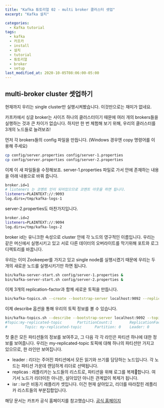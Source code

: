 ```yaml
---
title: "Kafka 튜토리얼 02 - multi broker 클러스터 셋업"
excerpt: "Kafka 설치"

categories:
  - Kafka tutorial
tags:
  - kafka
  - 카프카
  - install
  - 설치
  - tutorial
  - 튜토리얼
  - broker
  - setup
last_modified_at: 2020-10-05T08:06:00-05:00
---
```


## multi-broker cluster 셋업하기
현재까지 우리는 single cluster만 실행시켜봤습니다. 이것만으로는 재미가 없네요. 

카프카에서 싱글 broker는 사이즈 하나의 클러스터이기 때문에 여러 개의 brokers들을 실행하는 것과 큰 차이가 없습니다. 하지만 한 번 체험해 보기 위해, 우리의 클러스터를 3개의 노드들로 늘려보죠!

먼저 각 brokers들의 config 파일을 만듭니다. (Windows 경우엔 copy 명령어를 이용해 주세요)
```bash
cp config/server.properties config/server-1.properties
cp config/server.properties config/server-2.properties
```

이제 이 새 파일들을 수정해보죠.
server-1.properties 파일로 가서 안에 존재하는 내용을 아래 내용으로 바꿔 줍니다.
```bash
broker.id=1
# listeners 는 코멘트 인이 되어있으므로 코멘트 아웃을 하면 됩니다.
listeners=PLAINTEXT://:9093
log.dirs=/tmp/kafka-logs-1
```
server-2.properties도 마찬가지입니다.
```bash
broker.id=2
listeners=PLAINTEXT://:9094
log.dirs=/tmp/kafka-logs-2
```

broker id는 유니크한 속성으로 cluster 안에 각 노드의 영구적인 이름입니다. 우리는 같은 머신에서 실행시키고 있고 서로 다른 데이터의 오버라이트를 막기위해 포트와 로그 디렉토리를 바꿉니다.

우리는 이미 Zookeeper를 가지고 있고 single node를 실행시켰기 때문에 우리는 두 개의 새로운 노드를 실행시키기만 하면 됩니다.
```bash
bin/kafka-server-start.sh config/server-1.properties &
bin/kafka-server-start.sh config/server-2.properties &
```

이제 3개의 replication-factor과 함께 새로운 토픽을 만듭니다.
```bash
bin/kafka-topics.sh --create --bootstrap-server localhost:9092 --replication-factor 3 --partitions 1 --topic my-replicated-topic
```

이제 describe 옵션을 통해 우리의 토픽 정보를 볼 수 있습니다.
```bash
bin/kafka-topics.sh --describe --bootstrap-server localhost:9092 --topic my-replicated-topic
#Topic:my-replicated-topic       PartitionCount:1        ReplicationFactor:3     Configs:segment.bytes=1073741824
#        Topic: my-replicated-topic      Partition: 0    Leader: 0       Replicas: 1,0,2 Isr: 0
```
첫 줄은 모든 파티션들의 정보를 보여주고, 그 다음 각 각 라인은 파티션 하나에 대한 정보를 보여줍니다.
우리는 my-replicated-topic 토픽에 대해 하나의 파티션만 가지고 있으므로, 한 라인만 보여집니다.

* leader : 리더는 주어진 파티션에서 모든 읽기와 쓰기를 담당하는 노드입니다. 각 노드는 파티션 가운데 랜덤하게 리더로 선택됩니다.
* replicas : 레플리카는 노드들의 리스트로, 파티션을 위해 로그를 복제합니다. 여기서 노드가 리더이든 아니든, 살아있던 아니든 관계없이 복제가 됩니다. 
* isr :  isr은 비동기 레플리카 셋입니다. 이건 현재 살아있고, 리더를 따라잡힌 레플리카 리스트들의 부분집합입니다.

해당 문서는 카프카 공식 홈페이지를 참고했습니다. [공식 홈페이지](https://kafka.apache.org/22/documentation.html#quickstart)